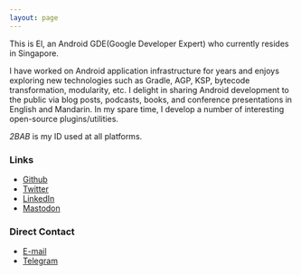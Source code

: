 ```yaml
---
layout: page
---
```


This is El, an Android GDE(Google Developer Expert) who currently resides in Singapore. 

I have worked on Android application infrastructure for years and enjoys exploring new technologies such as Gradle, AGP, KSP, bytecode transformation, modularity, etc. I delight in sharing Android development to the public via blog posts, podcasts, books, and conference presentations in English and Mandarin. In my spare time, I develop a number of interesting open-source plugins/utilities.

*2BAB* is my ID used at all platforms.

### Links

- [Github](https://www.github.com/2BAB)
- [Twitter](https://www.twitter.com/xx2bab)
- [LinkedIn](https://linkedin.com/in/2bab)
- [Mastodon](https://androiddev.social/@2BAB)

### Direct Contact

- [E-mail](mailto:xx2bab@gmail.com)
- [Telegram](https://t.me/xx2bab)


